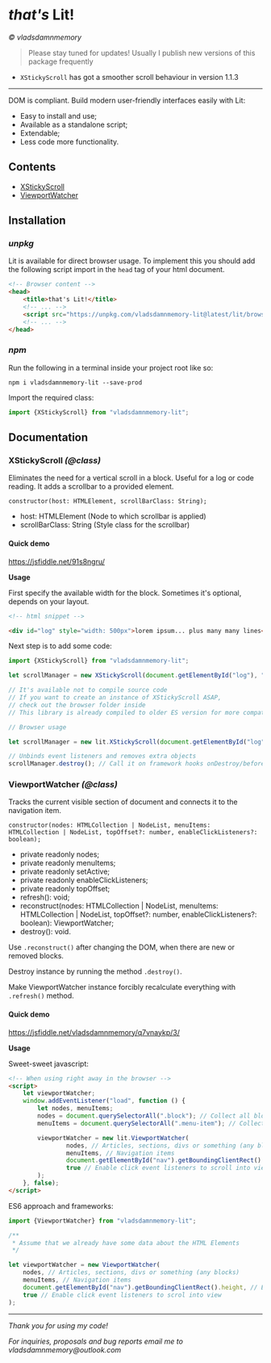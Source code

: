 # _that's_ Lit!

_&copy; vladsdamnmemory_
> Please stay tuned for updates! Usually I publish new versions of this package frequently

* `XStickyScroll` has got a smoother scroll behaviour in version 1.1.3

___

DOM is compliant. Build modern user-friendly interfaces easily with Lit:

* Easy to install and use;
* Available as a standalone script;
* Extendable;
* Less code more functionality.

## Contents

* [XStickyScroll](https://jsfiddle.net/91s8ngru/)
* [ViewportWatcher](https://jsfiddle.net/vladsdamnmemory/q7vnaykp/3/)

## Installation

### _unpkg_

Lit is available for direct browser usage. To implement this you should add the following script import in the `head`
tag of your html document.

```html
<!-- Browser content -->
<head>
    <title>that's Lit!</title>
    <!-- ... -->
    <script src="https://unpkg.com/vladsdamnmemory-lit@latest/lit/browser/index.js"></script>
    <!-- ... -->
</head>
```

### _npm_

Run the following in a terminal inside your project root like so:

```text
npm i vladsdamnmemory-lit --save-prod
```

Import the required class:

```javascript
import {XStickyScroll} from "vladsdamnmemory-lit";
```

## Documentation

### XStickyScroll _(@class)_

Eliminates the need for a vertical scroll in a block. Useful for a log or code reading. It adds a scrollbar to a
provided element.

`constructor(host: HTMLElement, scrollBarClass: String);`

* host: HTMLElement (Node to which scrollbar is applied)
* scrollBarClass: String (Style class for the scrollbar)

#### Quick demo

https://jsfiddle.net/91s8ngru/

**Usage**

First specify the available width for the block. Sometimes it's optional, depends on your layout.

```html
<!-- html snippet -->

<div id="log" style="width: 500px">lorem ipsum... plus many many lines</div>
```

Next step is to add some code:

```javascript
import {XStickyScroll} from "vladsdamnmemory-lit";

let scrollManager = new XStickyScroll(document.getElementById("log"), "scrollbar-style-class");

// It's available not to compile source code
// If you want to create an instance of XStickyScroll ASAP,  
// check out the browser folder inside
// This library is already compiled to older ES version for more compatibility with all browsers

// Browser usage

let scrollManager = new lit.XStickyScroll(document.getElementById("log"), "scrollbar-style-class");

// Unbinds event listeners and removes extra objects
scrollManager.destroy(); // Call it on framework hooks onDestroy/beforeDestroy etc.
```

### ViewportWatcher _(@class)_

Tracks the current visible section of document and connects it to the navigation item.

`constructor(nodes: HTMLCollection | NodeList, menuItems: HTMLCollection | NodeList, topOffset?: number, enableClickListeners?: boolean);`

* private readonly nodes;
* private readonly menuItems;
* private readonly setActive;
* private readonly enableClickListeners;
* private readonly topOffset;
* refresh(): void;
* reconstruct(nodes: HTMLCollection | NodeList, menuItems: HTMLCollection | NodeList, topOffset?: number,
  enableClickListeners?: boolean): ViewportWatcher;
* destroy(): void.

Use `.reconstruct()` after changing the DOM, when there are new or removed blocks.

Destroy instance by running the method `.destroy()`.

Make ViewportWatcher instance forcibly recalculate everything with `.refresh()` method.

#### Quick demo

https://jsfiddle.net/vladsdamnmemory/q7vnaykp/3/

**Usage**

Sweet-sweet javascript:

```html
<!-- When using right away in the browser -->
<script>
    let viewportWatcher;
    window.addEventListener("load", function () {
        let nodes, menuItems;
        nodes = document.querySelectorAll(".block"); // Collect all blocks
        menuItems = document.querySelectorAll(".menu-item"); // Collect all menu items

        viewportWatcher = new lit.ViewportWatcher(
                nodes, // Articles, sections, divs or something (any blocks)
                menuItems, // Navigation items
                document.getElementById("nav").getBoundingClientRect().height, // Extra offset if you've got header on a page fixed to the top
                true // Enable click event listeners to scroll into view
        );
    }, false);
</script>
```

ES6 approach and frameworks:

```javascript
import {ViewportWatcher} from "vladsdamnmemory-lit";

/**
 * Assume that we already have some data about the HTML Elements
 */

let viewportWatcher = new ViewportWatcher(
    nodes, // Articles, sections, divs or something (any blocks)
    menuItems, // Navigation items
    document.getElementById("nav").getBoundingClientRect().height, // Extra offset if you've got header on a page fixed to the top
    true // Enable click event listeners to scrol into view
);
```

___
_Thank you for using my code!_

_For inquiries, proposals and bug reports email me to vladsdamnmemory@outlook.com_
